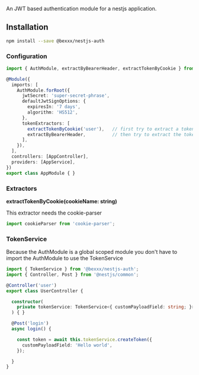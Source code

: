 An JWT based authentication module for a nestjs application.

## Installation
```bash
npm install --save @bexxx/nestjs-auth
```

### Configuration
```typescript
import { AuthModule, extractByBearerHeader, extractTokenByCookie } from '@bexxx/auth';

@Module({
  imports: [
    AuthModule.forRoot({
      jwtSecret: 'super-secret-phrase',
      defaultJwtSignOptions: {
        expiresIn: '7 days',
        algorithm: 'HS512',
      },
      tokenExtractors: [
        extractTokenByCookie('user'),   // first try to extract a token from the cookie
        extractByBearerHeader,          // then try to extract the token by a bearer header
      ],
    }),
  ],
  controllers: [AppController],
  providers: [AppService],
})
export class AppModule { }

```

### Extractors
**extractTokenByCookie(cookieName: string)**

This extractor needs the cookie-parser
```typescript
import cookieParser from 'cookie-parser';
```

### TokenService
Because the AuthModule is a global scoped module you don't have to import the AuthModule to use the TokenService
```typescript
import { TokenService } from '@bexxx/nestjs-auth';
import { Controller, Post } from '@nestjs/common';

@Controller('user')
export class UserController {

  constructor(
    private tokenService: TokenService<{ customPayloadField: string; }>,
  ) { }

  @Post('login')
  async login() {

    const token = await this.tokenService.createToken({
      customPayloadField: 'Hello world',
    });

  }
}
```
